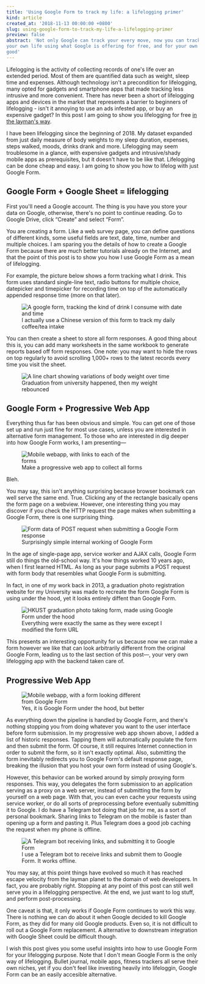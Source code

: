 ```yaml
---
title: 'Using Google Form to track my life: a lifelogging primer'
kind: article
created_at: '2018-11-13 00:00:00 +0800'
slug: using-google-form-to-track-my-life-a-lifelogging-primer
preview: false
abstract: 'Not only Google can track your every move, now you can track
your own life using what Google is offering for free, and for your own
good'
---
```


Lifelogging is the activity of collecting records of one's life over an
extended period. Most of them are quantified data such as weight, sleep
time and expenses. Although technology isn't a precondition for
lifelogging, many opted for gadgets and smartphone apps that made
tracking less intrusive and more convenient. There has never been a
short of lifelogging apps and devices in the market that represents a
barrier to beginners of lifelogging - isn't it annoying to use an ads
infested app, or buy an expensive gadget? In this post I am going to
show you lifelogging for free [in the layman's way](/blog/doing-things-the-layman-way/).

I have been lifelogging since the beginning of 2018. My dataset expanded
from just daily measure of body weights to my sleep duration, expenses,
steps walked, moods, drinks drank and more. Lifelogging may seem
troublesome in a glance, with expensive gadgets and intrusive/shady
mobile apps as prerequisites, but it doesn't have to be like that.
Lifelogging can be done cheap and easy. I am going to show you how to
lifelog with just Google Form.

## Google Form + Google Sheet = lifelogging
First you'll need a Google account. The thing is you have you store your
data on Google, otherwise, there's no point to continue reading. Go to
Google Drive, click “Create” and select “Form”.

You are creating a form. Like a web survey page, you can define
questions of different kinds, some useful fields are text, date, time,
number and multiple choices. I am sparing you the details of how to
create a Google Form because there are much better tutorials already on
the Internet, and that the point of this post is to show you how I use
Google Form as a mean of lifelogging.

For example, the picture below shows a form tracking what I drink. This
form uses standard single-line text, radio buttons for multiple choice,
datepicker and timepicker for recording time on top of the automatically
appended response time (more on that later).

<figure>
<img style='max-width: 640px;' src='./drink-form.jpg' alt='A google form, tracking the kind of drink I consume with date and time' />
<figcaption>I actually use a Chinese version of this form to track my daily coffee/tea intake</figcaption>
</figure>

You can then create a sheet to store all form responses. A good thing
about this is, you can add many worksheets in the same workbook to
generate reports based off form responses. One note: you may want to
hide the rows on top regularly to avoid scrolling 1,000+ rows to the
latest records every time you visit the sheet.

<figure>
<img style='max-width: 100%' src='./report.jpg' alt='A line chart
showing variations of body weight over time' />
<figcaption>Graduation from university happened, then my weight rebounced</figcaption>
</figure>

## Google Form + Progressive Web App

Everything thus far has been obvious and simple. You can get one of
those set up and run just fine for most use cases, unless you are
interested in alternative form management. To those who are interested
in dig deeper into how Google Form works, I am presenting&mdash;

<figure>
<img style='max-width: 320px;' src='./startpage.png' alt='Mobile webapp, with links to each of the forms' />
<figcaption>Make a progressive web app to collect all forms</figcaption>
</figure>

Bleh.

You may say, this isn't anything surprising because browser bookmark can
well serve the same end. True. Clicking any of the rectangle basically
opens the form page on a webview. However, one interesting thing you may
discover if you check the HTTP request the page makes when submitting a
Google Form, there is one surprising thing.

<figure>
<img style='max-width: 100%;' src='./post-request.png' alt='Form data of POST request when submitting a Google Form response' />
<figcaption>Surprisingly simple internal working of Google Form</figcaption>
</figure>

In the age of single-page app, service worker and AJAX calls, Google
Form still do things the old-school way. It's how things worked 10
years ago, when I first learned HTML. As long as your page submits a
POST request with form body that resembles what Google Form is
submitting.

In fact, in one of my work back in 2013, a graduation photo registration
website for my University was made to recreate the form Google Form is
using under the hood, yet it looks entirely diffent than Google Form.

<figure>
<img style='max-width: 100%;' src='./grad.png' alt='HKUST graduation
photo taking form, made using Google Form under the hood' />
<figcaption>Everything were exactly the same as they were except I modified the form URL</figcaption>
</figure>

This presents an interesting opportunity for us because now we can make
a form however we like that can look arbitrarily different from the
original Google Form, leading us to the last section of this
post&mdash;, your very own lifelogging app with the backend taken care
of.

## Progressive Web App

<figure>
<img style='max-width: 320px;' src='./expense.png' alt='Mobile webapp, with a form looking different from Google Form' />
<figcaption>Yes, it is Google Form under the hood, but better</figcaption>
</figure>

As everything down the pipeline is handled by Google Form, and there's
nothing stopping you from doing whatever you want to the user interface
before form submission. In my progressive web app shown above, I added a
list of historic responses. Tapping them will automatically populate the
form and then submit the form. Of course, it still requires Internet
connection in order to submit the form, so it isn't exactly optimal.
Also, submitting the form inevitably redirects you to Google Form's
default response page, breaking the illusion that you host your own form
instead of using Google's.

However, this behavior can be worked around by simply proxying form
responses. This way, you delegates the form submission to an application
serving as a proxy on a web server, instead of submitting the form by
yourself on a web page. With that, you can even cache your requests
using service worker, or do all sorts of preprocessing before eventually
submitting it to Google. I do have a Telegram bot doing that job for me,
as a sort of personal bookmark. Sharing links to Telegram on the mobile
is faster than opening up a form and pasting it. Plus Telegram does a
good job caching the request when my phone is offline.

<figure>
<img style='max-width: 640px;' src='./telegram.png' alt='A Telegram bot
receiving links, and submitting it to Google Form' />
<figcaption>I use a Telegram bot to receive links and submit them to
Google Form. It works offline.</figcaption>
</figure>

You may say, at this point things have evolved so much it has reached
escape velocity from the layman planet to the domain of web developers.
In fact, you are probably right. Stopping at any point of this post can
still well serve you in a lifelogging perspective. At the end, we just
want to log stuff, and perform post-processing.

One caveat is that, it only works if Google Form continues to work this
way. There is nothing we can do about it when Google decided to kill
Google Form, as they did for many old Google products. Even so, it is
not difficult to roll out a Google Form replacement. A alternative to
downstream integration with Google Sheet could be difficult though.

I wish this post gives you some useful insights into how to use Google
Form for your lifelogging purpose. Note that I don't mean Google Form is
the only way of lifelogging. Bullet journal, mobile apps, fitness
trackers all serve their own niches, yet if you don't feel like
investing heavily into lifeloggin, Google Form can be an easily accesible
alternative.
